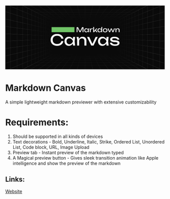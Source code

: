 ![Markdown Canvas](https://github.com/gokulcodes/markdown-canvas/blob/main/public/poster.png 'Markdown Canvas')

# Markdown Canvas
A simple lightweight markdown previewer with extensive customizability

# Requirements:
1. Should be supported in all kinds of devices
2. Text decorations - Bold, Underline, Italic, Strike, Ordered List, Unordered List, Code block, URL, Image Upload
3. Preview tab - Instant preview of the markdown typed
4. A Magical preview button - Gives sleek transition animation like Apple intelligence and show the preview of the markdown

## Links:
[Website](https://markdowncanvas.netlify.app/)